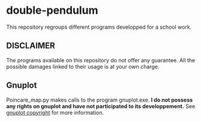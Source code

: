 # double-pendulum
This repository regroups different programs developped for a school work.

## DISCLAIMER
The programs available on this repository do not offer any guarantee. All the possible damages linked to their usage is at your own charge.

## Gnuplot
Poincare_map.py makes calls to the program gnuplot.exe. **I do not possess any rights on gnuplot and have not participated to its developpement.** See [gnuplot copyright](https://github.com/alexishorner/double-pendulum/blob/master/command-line/gnuplot/license/Copyright) for more information.
